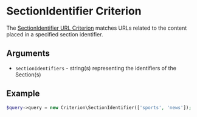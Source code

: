# SectionIdentifier Criterion

The [SectionIdentifier URL Criterion](https://github.com/ezsystems/ezplatform-kernel/blob/v1.0.0/eZ/Publish/API/Repository/Values/URL/Query/Criterion/SectionIdentifier.php) matches URLs related to the content placed in a specified section identifier.

## Arguments

- `sectionIdentifiers` - string(s) representing the identifiers of the Section(s)

## Example

```php
$query->query = new Criterion\SectionIdentifier(['sports', 'news']);
```